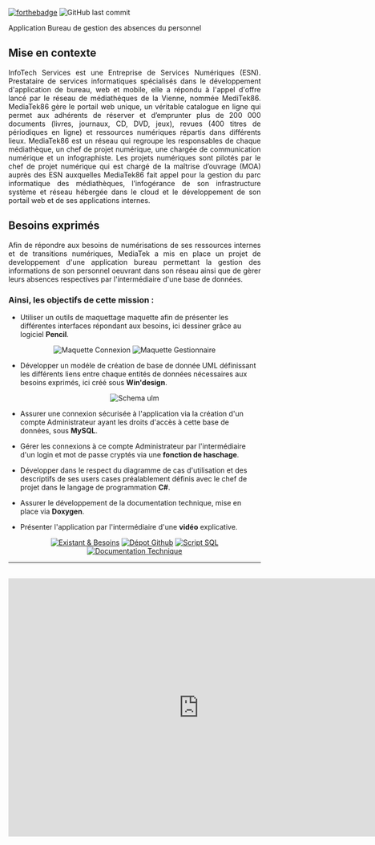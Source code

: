 [![forthebadge](https://forthebadge.com/images/badges/made-with-c-sharp.svg)](https://forthebadge.com)
![GitHub last commit](https://img.shields.io/github/last-commit/elshindr/MediaTek86?style=for-the-badge)

Application Bureau de gestion des absences du personnel


## Mise en contexte
<div align='justify' >
InfoTech Services est une Entreprise de Services Numériques (ESN). Prestataire de services informatiques spécialisés dans le développement d'application de bureau, web et mobile, elle a répondu à l'appel d'offre lancé par le réseau de médiathéques de la Vienne, nommée MediTek86. MediaTek86 gère le portail web unique, un véritable catalogue en ligne qui permet aux adhérents de réserver et d’emprunter plus de 200 000 documents (livres, journaux, CD, DVD, jeux), revues (400 titres de périodiques en ligne) et ressources numériques répartis dans différents lieux. MediaTek86 est un réseau qui regroupe les responsables de chaque médiathèque, un chef de projet numérique, une chargée de communication numérique et un infographiste. Les projets numériques sont pilotés par le chef de projet numérique qui est chargé de la maîtrise d’ouvrage (MOA) auprès des ESN auxquelles MediaTek86 fait appel pour la gestion du parc informatique des médiathèques, l’infogérance de son infrastructure système et réseau hébergée dans le cloud et le développement de son portail web et de ses applications internes.
</div>

## Besoins exprimés
<div align='justify' >
Afin de répondre aux besoins de numérisations de ses ressources internes et de transitions numériques, MediaTek a mis en place un projet de developpement d'une application bureau permettant la gestion des informations de son personnel oeuvrant dans son réseau ainsi que de gèrer leurs absences respectives par l'intermédiaire d'une base de données.
</div>

### Ainsi, les objectifs de cette mission :  
- Utiliser un outils de maquettage maquette afin de présenter les différentes interfaces répondant aux besoins, ici dessiner grâce au logiciel **Pencil**.

<div align="center">
  <img src="https://elshindr.github.io/Mediatek86_Personnels/blob/main/docs/Documentations/Maquettes/Maquette_Connexion.png" alt="Maquette Connexion"/>
  <img src="https://elshindr.github.io/Mediatek86_Personnels/blob/main/docs/Documentations/Maquettes/Maquette_Gestionnaire.png" alt="Maquette Gestionnaire"/>
</div>


- Développer un modéle de création de base de donnée UML définissant les différents liens entre chaque entités de données nécessaires aux besoins exprimés, ici créé sous **Win'design**.

<div align="center">
  <img src="https://elshindr.github.io/Mediatek86_Personnels/blob/main/docs/Documentations/BDD/Schema_UML_bdd.jpg" alt="Schema ulm"/>
  
</div>


- Assurer une connexion sécurisée à l'application via la création d'un compte Administrateur ayant les droits d'accès à cette base de données, sous **MySQL**.  
- Gérer les connexions à ce compte Administrateur par l'intermédiaire d'un login et mot de passe cryptés via une **fonction de haschage**.

- Développer dans le respect du diagramme de cas d'utilisation et des descriptifs de ses users cases préalablement définis avec le chef de projet dans le langage de programmation **C#**.

- Assurer le développement de la documentation technique, mise en place via **Doxygen**.

- Présenter l'application par l'intermédiaire d'une **vidéo** explicative.
  
  
 <div align="center">
  
  <a href="https://github.com/Elshindr/Mediatek86_Personnels/blob/main/docs/Documentations/DigimediaTek86_UsersCases.pdf">
  <img src="https://elshindr.github.io/Mediatek86_Documentaire/assets/Bouton1.PNG" alt="Existant & Besoins"/></a>
  
  <a href="https://github.com/Elshindr/Mediatek86_Personnels">
  <img src="https://elshindr.github.io/Mediatek86_Documentaire/assets//Bouton2.PNG" alt="Dépot Github"/></a>
    
   <a href="https://github.com/Elshindr/Mediatek86_Personnels/blob/main/docs/Documentations/Maquettes/projetcned_Sql.sql">
  <img src="https://elshindr.github.io/Android_MediaTek86Formations/ressources/Bouton3.PNG" alt="Script SQL"/></a>
   
  <a href="https://elshindr.github.io/Mediatek86_Personnels/DocumentationTechnique_Doxygen/html/namespaces.html">
  <img src="https://elshindr.github.io/Mediatek86_Documentaire/assets/Bouton4.PNG" alt="Documentation Technique"/></a>
  
</div>

<hr/><br/>

<div align="center">
<iframe width="760" height="515" src="https://www.youtube.com/embed/Rh6RdMTgeSs" title="YouTube video player" frameborder="0" allow="accelerometer; autoplay; clipboard-write; encrypted-media; gyroscope; picture-in-picture" allowfullscreen></iframe>
</div>


